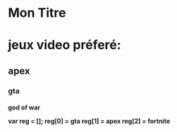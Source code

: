 # Mon Titre 
<ls>
  <h1> jeux video préferé:
   <h2> apex
    <h3> gta
      <h4> god of war
</ls>

var reg = [];
     reg[0] = gta
      reg[1] = apex
       reg[2] = fortnite
